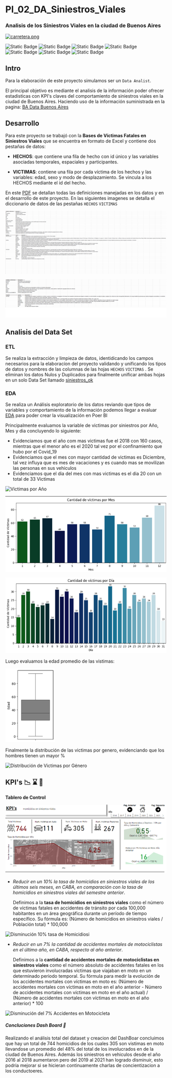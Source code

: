 # PI_02_DA_Siniestros_Viales
### Analisis de los Siniestros Viales en la ciudad de Buenos Aires

[![carretera.png](https://i.postimg.cc/hGWkYkQT/carretera.png)](https://postimg.cc/HrzvcP2k)

![Static Badge](https://img.shields.io/badge/PowerBI-gray?style=flat&logo=powerbi)
![Static Badge](https://img.shields.io/badge/Python-gray?style=flat&logo=python)
![Static Badge](https://img.shields.io/badge/-Pandas-gray?style=flat&logo=pandas)
![Static Badge](https://img.shields.io/badge/-Matplotlib-gray?style=flat&logo=matplotlib)
![Static Badge](https://img.shields.io/badge/-Seaborn-gray?style=flat&logo=seaborn)
![Static Badge](https://img.shields.io/badge/-Jupyter_Notebook-gray?style=flat&logo=jupyter)
![Static Badge](https://img.shields.io/badge/Visual_Studio_Code-gray?style=flat&logo=visual%20studio%20code&logoColor=blue)

## Intro 

Para la elaboración de este proyecto simulamos ser un `Data Analist`.

El principal objetivo es mediante el analisis de la información poder ofrecer estadisticas con KPI's claves del comportamiento de siniestros viales en la ciudad de Buenos Aires. Haciendo uso de la información suministrada en la pagina: [BA Data Buenos Aires](https://data.buenosaires.gob.ar/dataset/victimas-siniestros-viales)

## Desarrollo

Para este proyecto se trabajó con la **Bases de Víctimas Fatales en Siniestros Viales** que se encuentra en formato de Excel y contiene dos pestañas de datos:

 * **HECHOS**: que contiene una fila de hecho con id único y las variables asociadas temporales, espaciales y participantes.

 * **VICTIMAS**: contiene una fila por cada víctima de los hechos y las variables: edad, sexo y modo de desplazamiento. Se vincula a los HECHOS mediante el id del hecho.
   
En este [PDF](https://drive.google.com/file/d/1ct4Y5PpQ7XkSegjyclxKNoYIyKa7GILO/view?usp=drive_link) se detallan todas las definiciones manejadas en los datos y en el desarrollo de este proyecto.
En las siguientes imagenes se detalla el diccionario de datos de las pestañas `HECHOS` `VICTIMAS`

![Diccionario HECHOS](/Image/Diccionario_Hechos.png)

![Diccionario HECHOS](/Image/Diccionario_Victimas.png)


## Analisis del Data Set

### ETL

Se realiza la extracción y limpieza de datos, identidicando los campos necesarios para la elaboracíon del proyecto validando y unificando los tipos de datos y nombres de las columnas de las hojas `HECHOS` `VICTIMAS` . Se eliminan los datos Nulos y Duplicados para finalmente unificar ambas hojas en un solo Data Set llamado [siniestros_ok](/Data/siniestros_ok.csv)

### EDA

Se realiza un Análisis exploratorio de los datos reviando que tipos de variables y comportamiento de la información podemos llegar a evaluar [EDA](/EDA.ipynb) para poder crear la visualización en Poer BI

Principalmente evaluamos la variable de victimas por siniestros por Año, Mes y dia concluyendo lo siguiente:

* Evidenciamos que el año com mas victimas fue el 2018 con 160 casos, mientras que el menor año es el 2020 tal vez por el confinamiento que hubo por el Covid_19
* Evidenciamos que el mes con mayor cantidad de victimas es Diciembre, tal vez influya que es mes de vacaciones y es cuando mas se movilizan las personas en sus vehiculos
* Evidenciamos que el dia del mes con mas victimas es el dia 20 con un total de 33 Victimas

![Victimas por Año](/Image/Cantidad_de_victimas_por_año.png)

![Victimas por Mes](/Image/Cantidad_de_victimas_por_mes.png)

![Victimas por Día](/Image/Cantidad_de_victimas_por_dia.png)

Luego evaluamos la edad promedio de las vistimas:

![Victimas por Año](/Image/Edad_promedio_victimas.png)

Finalmente la distribución de las victimas por genero, evidenciando que los hombres tienen un mayor % 

![Distribución de Victimas por Género](/Image/Distribución_de_victimas_por_genero.png)


## KPI's   :chart_with_downwards_trend:  :hourglass:  :eyes:

**Tablero de Control**

![DashBoard](/Image/DashBoard.png)

- *Reducir en un 10% la tasa de homicidios en siniestros viales de los últimos seis meses, en CABA, en comparación con la tasa de homicidios en siniestros viales del semestre anterior*.
  
  Definimos a la **tasa de homicidios en siniestros viales** como el número de víctimas fatales en accidentes de tránsito por cada 100,000 habitantes en un área geográfica durante un período de tiempo específico.
  Su fórmula es: (Número de homicidios en siniestros viales / Población total) * 100,000

 ![Disminución 10% tasa de Homicidiosi](/Image/Disminución_10_kpi.png)

  
- *Reducir en un 7% la cantidad de accidentes mortales de motociclistas en el último año, en CABA, respecto al año anterior*.
  
  Definimos a la **cantidad de accidentes mortales de motociclistas en siniestros viales** como el número absoluto de accidentes fatales en los que estuvieron involucradas víctimas que viajaban en moto en un determinado periodo temporal.
  Su fórmula para medir la evolución de los accidentes mortales con víctimas en moto es: (Número de accidentes mortales con víctimas en moto en el año anterior - Número de accidentes mortales con víctimas en moto en el año actual) / (Número de accidentes mortales con víctimas en moto en el año anterior) * 100
  
 ![Disminución del 7% Accidentes en Motocicleta](/Image/Disminución_7_kpi.png)

##### Concluciones Dash Board 🚧

Realizando el análisis total del dataset y creacion del DashBoar concluimos que hay un total de 744 homicidios de los cuales 305 son vistimas en moto llevandose un promedio del 48% del total de los involucrados en de la ciudad de Buenos Aires. Además los siniestros en vehiculos desde el año 2016 al 2018 aumentaron pero del 2019 al 2021 han logrado disminuir, esto podria mejorar si se hicieran continuamente charlas de concientizacion a los conductoeres.










